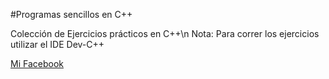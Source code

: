 #Programas sencillos en C++

Colección de Ejercicios prácticos en C++\n
Nota: Para correr los ejercicios utilizar el IDE Dev-C++

[Mi Facebook](https://www.facebook.com/pacemario11)
